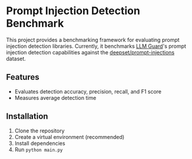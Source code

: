 # Prompt Injection Detection Benchmark

This project provides a benchmarking framework for evaluating prompt injection detection libraries. Currently, it benchmarks [LLM Guard](https://github.com/laiyer-ai/llm-guard)'s prompt injection detection capabilities against the [deepset/prompt-injections](https://huggingface.co/datasets/deepset/prompt-injections) dataset.

## Features

- Evaluates detection accuracy, precision, recall, and F1 score
- Measures average detection time

## Installation

1. Clone the repository
2. Create a virtual environment (recommended)
3. Install dependencies
4. Run `python main.py`